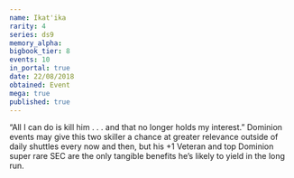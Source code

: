 ```yaml
---
name: Ikat'ika
rarity: 4
series: ds9
memory_alpha:
bigbook_tier: 8
events: 10
in_portal: true
date: 22/08/2018
obtained: Event
mega: true
published: true
---
```


“All I can do is kill him . . . and that no longer holds my interest.” Dominion events may give this two skiller a chance at greater relevance outside of daily shuttles every now and then, but his +1 Veteran and top Dominion super rare SEC are the only tangible benefits he’s likely to yield in the long run.
